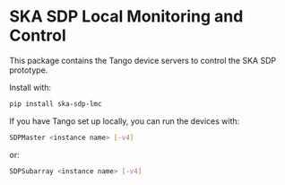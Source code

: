 # SKA SDP Local Monitoring and Control

This package contains the Tango device servers to control the SKA SDP
prototype.

Install with:

```bash
pip install ska-sdp-lmc
```

If you have Tango set up locally, you can run the devices with:

```bash
SDPMaster <instance name> [-v4]
```

or:

```bash
SDPSubarray <instance name> [-v4]
```

